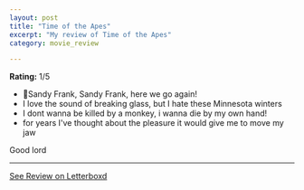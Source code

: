 ```yaml
---
layout: post
title: "Time of the Apes"
excerpt: "My review of Time of the Apes"
category: movie_review

---
```


**Rating:** 1/5

* 🎵Sandy Frank, Sandy Frank, here we go again!
* I love the sound of breaking glass, but I hate these Minnesota winters
* I dont wanna be killed by a monkey, i wanna die by my own hand!
* for years I've thought about the pleasure it would give me to move my jaw

Good lord

<hr>

[See Review on Letterboxd](https://boxd.it/4JBK2X)
